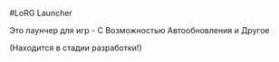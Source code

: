 #LoRG Launcher

Это лаунчер для игр - С Возможностью Автообновления и Другое

(Находится в стадии разработки!)
